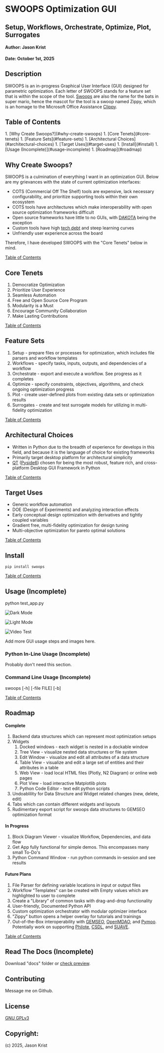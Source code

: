 
# SWOOPS Optimization GUI

## Setup, Workflows, Orchestrate, Optimize, Plot, Surrogates

#### Author: Jason Krist

#### Date: October 1st, 2025

## Description

SWOOPS is an in-progress Graphical User Interface (GUI) designed for parametric optimization. Each letter of SWOOPS stands for a feature set that is within the scope of the tool. [Swoops](https://www.mariowiki.com/Swoop) are also the name for the bats in super mario, hence the mascot for the tool is a swoop named Zippy, which is an homage to the Microsoft Office Assistance [Clippy](https://en.wikipedia.org/wiki/Office_Assistant).

<h2 id="table-of-contents">Table of Contents</h2>
1. [Why Create Swoops?](#why-create-swoops)
1. [Core Tenets](#core-tenets)
1. [Feature Sets](#feature-sets)
1. [Architectural Choices](#architectural-choices)
1. [Target Uses](#target-uses)
1. [Install](#install)
1. [Usage (Incomplete)](#usage-incomplete)
1. [Roadmap](#roadmap)

<h2 id="why-create-swoops">Why Create Swoops?</h2>

SWOOPS is a culmination of everything I want in an optimization GUI. Below are my grievances with the state of current optimization interfaces:

- COTS (Commercial Off The Shelf) tools are expensive, lack necessary configurability, and prioritize supporting tools within their own ecosystem
- COTS tools have architectures which make interoperability with open source optimization frameworks difficult
- Open source frameworks have little to no GUIs, with [DAKOTA](https://github.com/snl-dakota) being the exception
- Custom tools have high [tech debt](https://en.wikipedia.org/wiki/Technical_debt) and steep learning curves
- Unfriendly user experience across the board

Therefore, I have developed SWOOPS with the "Core Tenets" below in mind.

[Table of Contents](#table-of-contents)

<h2 id="core-tenets">Core Tenets</h2>

1. Democratize Optimization
1. Prioritize User Experience
1. Seamless Automation
1. Free and Open Source Core Program
1. Modularity is a Must
1. Encourage Community Collaboration
1. Make Lasting Contributions

[Table of Contents](#table-of-contents)

<h2 id="feature-sets">Feature Sets</h2>

1. Setup - prepare files or processes for optimization, which includes file parsers and workflow templates
1. Workflows - specify tasks, inputs, outputs, and dependencies of a workflow
1. Orchestrate - export and execute a workflow. See progress as it completes
1. Optimize - specify constraints, objectives, algorithms, and check ongoing optimization progress
1. Plot - create user-defined plots from existing data sets or optimization results
1. Surrogates - create and test surrogate models for utilizing in multi-fidelity optimization

[Table of Contents](#table-of-contents)

<h2 id="architectural-choices">Architectural Choices</h2>

- Written in Python due to the breadth of experience for develops in this field, and because it is the language of choice for existing frameworks
- Primarily target desktop platform for architectural simplicity
- [QT](https://www.qt.io/) ([Pyside6](https://doc.qt.io/qtforpython-6/)) chosen for being the most robust, feature rich, and cross-platform Desktop GUI Framework in Python

[Table of Contents](#table-of-contents)

<h2 id="target-uses">Target Uses</h2>

- Generic workflow automation
- DOE (Design of Experiments) and analyzing interaction effects
- Early conceptual design optimization with derivatives and tightly coupled variables
- Gradient free, multi-fidelity optimization for design tuning
- Multi-objective optimization for pareto optimal solutions

[Table of Contents](#table-of-contents)

<h2 id="install">Install</h2>

```
pip install swoops
```

[Table of Contents](#table-of-contents)

<h2 id="usage-incomplete">Usage (Incomplete)</h2>

python test_app.py

![Dark Mode](https://raw.githubusercontent.com/jkrist2696/swoops/refs/heads/master/images/gui_example.png)

![Light Mode](https://raw.githubusercontent.com/jkrist2696/swoops/refs/heads/master/images/gui_example_light.png)

![Video Test](https://raw.githubusercontent.com/jkrist2696/swoops/refs/heads/master/images/gui_video_v0.gif)

Add more GUI usage steps and images here.

### Python In-Line Usage (Incomplete)

Probably don't need this section.

### Command Line Usage (Incomplete)

swoops [-h] [-file FILE] [-b] 

[Table of Contents](#table-of-contents)

<h2 id="roadmap">Roadmap</h2>

#### Complete

1. Backend data structures which can represent most optimization setups
1. Widgets
    1. Docked windows - each widget is nested in a dockable window
    1. Tree View - visualize nested data structures or file system
    1. Edit Window - visualize and edit all attributes of a data structure
    1. Table View - visualize and edit a large set of entities and their attributes in a table
    1. Web View - load local HTML files (Plotly, N2 Diagram) or online web pages
    1. Plot View - load interactive Matplotlib plots
    1. Python Code Editor - text edit python scripts
1. Undoablility for Data Structure and Widget related changes (new, delete, edit)
1. Tabs which can contain different widgets and layouts
1. Rudimentary export script for swoops data structures to GEMSEO optimization format

#### In Progress

1. Block Diagram Viewer - visualize Workflow, Dependencies, and data flow
1. Get App fully functional for simple demos. This encompasses many small To-Do's
1. Python Command Window - run python commands in-session and see results

#### Future Plans

1. File Parser for defining variable locations in input or output files
1. Workflow "Templates" can be created with Empty values which are highlighted to user to complete
1. Create a "Library" of common tasks with drag-and-drop functionality
1. User-friendly, Documented Python API
1. Custom optimization orchestrator with modular optimizer interface
1. "Zippy" button opens a helper overlay for tutorials and trainings
1. Out-of-the-Box interoperability with [GEMSEO](https://gemseo.readthedocs.io/en/stable/index.html), [OpenMDAO](https://openmdao.org/newdocs/versions/latest/main.html#), and [Pymoo](https://pymoo.org/). Potentially work on supporting [Philote](https://mdo-standards.github.io/Philote-MDO/intro.html), [CSDL](https://lsdolab.github.io/csdl/), and [SUAVE](https://suave.stanford.edu/).

[Table of Contents](#table-of-contents)

## Read The Docs (Incomplete)

Download "docs" folder or [check preview](https://www.google.com).

## Contributing

Message me on Github.

## License

[GNU GPLv3](https://choosealicense.com/licenses/gpl-3.0/)

## Copyright:

(c) 2025, Jason Krist

